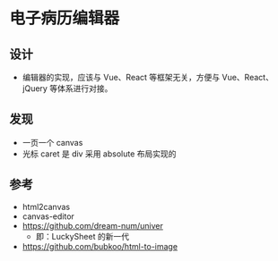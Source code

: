 # 电子病历编辑器

## 设计

- 编辑器的实现，应该与 Vue、React 等框架无关，方便与 Vue、React、jQuery 等体系进行对接。

## 发现

- 一页一个 canvas
- 光标 caret 是 div 采用 absolute 布局实现的

## 参考

- html2canvas
- canvas-editor
- https://github.com/dream-num/univer
  - 即：LuckySheet 的新一代
- https://github.com/bubkoo/html-to-image
